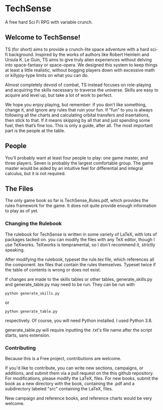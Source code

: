 # TechSense
A free hard Sci Fi RPG with variable crunch.

## Welcome to TechSense!

TS (for short) aims to provide a crunch-lite space adventure with a hard sci-fi background. Inspired by the works of authors like Robert Heinlein and Ursula K. Le Guin, TS aims to give truly alien experiences without delving into space-fantasy or space-opera. We designed this system to keep things at least a little realistic, without bogging players down with excessive math or killyjoy-type limits on what you can do.


Almost completely devoid of combat, TS instead focuses on role-playing and acquiring the skills necessary to traverse the universe. Skills are easy to acquire and level up, but take a lot of work to perfect. 


We hope you enjoy playing, but remember: if you don’t like something, change it, and ignore any rules that ruin your fun. If ”fun” to you is always following all the charts and calculating orbital transfers and insertations, then stick to that. If it means skipping by all that and just spending some fuel, then that’s fine too. This is only a guide, after all. The most important part is the people at the table.

## People

You'll probably want at least four people to play: one game master, and three players. Seven is probably the largest comfortable group. The game master would be aided by an intuitive feel for differential and integral calculus, but it is not required.

## The Files

The only game book so far is TechSense_Rules.pdf, which provides the rules framework for the game. It does not quite provide enough information to play as of yet.

### Changing the Rulebook

The rulebook for TechSense is written in some variety of LaTeX, with lots of packages tacked on. you can modify the files with any TeX editor, though I use TeXworks. TeXworks is tempramental, so I don't recommend it, strictly speaking.

After modifying the rulebook, typeset the rule.tex file, which references all the component .tex files that contain the rules themselves. Typeset twice if the table of contents is wrong or does not exist.

If changes are made to the skills tables or other tables, generate_skills.py and generate_table.py may need to be run. They can be run with

```
python generate_skills.py
```

or

```
python generate_table.py
```

respectively. Of course, you will need Python installed. I used Python 3.8.

generate_table.py will require inputting the .txt's file name after the script starts, sans extension.

### Contributing

Because this is a Free project, contributions are welcome.

If you'd like to contribute, you can write new sections, campaigns, or additions, and submit them via a pull request on the this github repository. For modifications, please modify the LaTeX, files. For new books, submit the book as a new directory with the book, containing the .pdf and a subdirectory labeled "src" containing the LaTeX, files.

New campaign and reference books, and reference charts would be very welcome.
